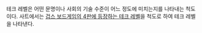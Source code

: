 테크 레벨은 어떤 문명이나 사회의 기술 수준이 어느 정도에 미치는지를 나타내는 척도이다. 사트에서는 [겁스 보드게임의 4판에 등장하는 테크 레벨](https://namu.wiki/w/테크%20레벨/겁스%204판)을 척도로 하여 테크 레벨을 나타낸다.